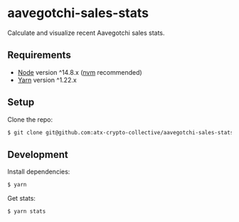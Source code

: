 # aavegotchi-sales-stats

Calculate and visualize recent Aavegotchi sales stats.

## Requirements

- [Node](https://nodejs.org/en/) version ^14.8.x ([nvm](https://github.com/nvm-sh/nvm) recommended)
- [Yarn](https://yarnpkg.com/) version ^1.22.x

## Setup

Clone the repo:

```sh
$ git clone git@github.com:atx-crypto-collective/aavegotchi-sales-stats.git
```

## Development

Install dependencies:

```sh
$ yarn
```

Get stats:

```sh
$ yarn stats
```
